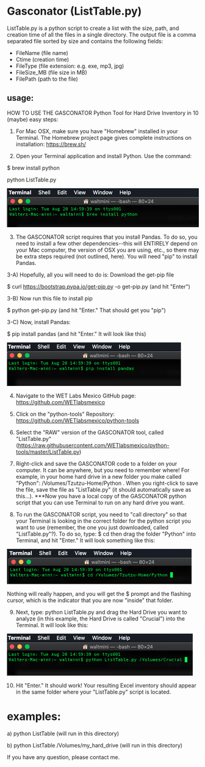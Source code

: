 # Gasconator (ListTable.py)

ListTable.py is a python script to create a list with the size, path, and creation time of all the files in a single directory. The output file is a comma separated file sorted by size and contains the following fields:

* FileName (file name)
* Ctime (creation time)
* FileType (file extension: e.g. exe, mp3, jpg)
* FileSize_MB (file size in MB)
* FilePath (path to the file)

## usage:

HOW TO USE THE GASCONATOR Python Tool for Hard Drive Inventory in 10 (maybe) easy steps:

1) For Mac OSX, make sure you have "Homebrew" installed in your Terminal. The Homebrew project page gives complete instructions on installation: https://brew.sh/

2) Open your Terminal application and install Python. Use the command: 

$ brew install python   

python ListTable.py <directory>

![Image1](/image1.png)

3) The GASCONATOR script requires that you install Pandas. To do so, you need to install a few other dependencies--this will ENTIRELY depend on your Mac computer, the version of OSX you are using, etc., so there may be extra steps required (not outlined, here). You will need "pip" to install Pandas.

3-A) Hopefully, all you will need to do is:  Download the get-pip file

$ curl https://bootstrap.pypa.io/get-pip.py -o get-pip.py (and hit "Enter")

3-B) Now run this file to install pip

$ python get-pip.py    (and hit "Enter." That should get you "pip") 

3-C) Now, install Pandas: 

$ pip install pandas    (and hit "Enter." It will look like this)

![Image2](/image2.png)

4) Navigate to the WET Labs Mexico GitHub page: https://github.com/WETlabsmexico

5) Click on the "python-tools" Repository: https://github.com/WETlabsmexico/python-tools

6) Select the "RAW" version of the GASCONATOR tool, called "ListTable.py" (https://raw.githubusercontent.com/WETlabsmexico/python-tools/master/ListTable.py)

7) Right-click and save the GASCONATOR code to a folder on your computer. It can be anywhere, but you need to remember where! For example, in your home hard drive in a new folder you make called "Python": /Volumes/Tzutzu-Home/Python  . When you right-click to save the file, save the file as "ListTable.py" (it should automatically save as this...). 
***Now you have a local copy of the GASCONATOR python script that you can use Terminal to run on any hard drive you want.

8) To run the GASCONATOR script, you need to "call directory" so that your Terminal is looking in the correct folder for the python script you want to use (remember, the one you just downloaded, called "ListTable.py"?). To do so, type: $ cd then drag the folder "Python" into Terminal, and hit "Enter." It will look something like this:

![Image3](/image3.png)

Nothing will really happen, and you will get the $ prompt and the flashing cursor, which is the indicator that you are now "inside" that folder.

9) Next, type: python ListTable.py  and drag the Hard Drive you want to analyze (in this example, the Hard Drive is called "Crucial") into the Terminal. It will look like this:

![Image4](/image4.png)

10) Hit "Enter." It should work! Your resulting Excel inventory should appear in the same folder where your "ListTable.py" script is located.

# examples:
a) python ListTable (will run in this directory)

b) python ListTable /Volumes/my_hard_drive (will run in this directory)

If you have any question, please contact me.

